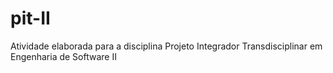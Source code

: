 # pit-II
Atividade elaborada para a disciplina  Projeto Integrador Transdisciplinar em Engenharia de Software II

